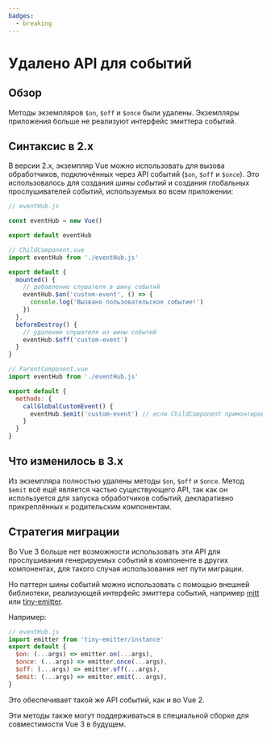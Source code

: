 ```yaml
---
badges:
  - breaking
---
```


# Удалено API для событий <MigrationBadges :badges="$frontmatter.badges" />

## Обзор

Методы экземпляров `$on`, `$off` и `$once` были удалены. Экземпляры приложения больше не реализуют интерфейс эмиттера событий.

## Синтаксис в 2.x

В версии 2.x, экземпляр Vue можно использовать для вызова обработчиков, подключённых через API событий (`$on`, `$off` и `$once`). Это использовалось для создания _шины событий_ и создания глобальных прослушивателей событий, используемых во всем приложении:

```js
// eventHub.js

const eventHub = new Vue()

export default eventHub
```

```js
// ChildComponent.vue
import eventHub from './eventHub.js'

export default {
  mounted() {
    // добавление слушателя в шину событий
    eventHub.$on('custom-event', () => {
      console.log('Вызвано пользовательское событие!')
    })
  },
  beforeDestroy() {
    // удаление слушателя из шины событий
    eventHub.$off('custom-event')
  }
}
```

```js
// ParentComponent.vue
import eventHub from './eventHub.js'

export default {
  methods: {
    callGlobalCustomEvent() {
      eventHub.$emit('custom-event') // если ChildComponent примонтирован, то появится сообщение в консоли
    }
  }
}
```

## Что изменилось в 3.x

Из экземпляра полностью удалены методы `$on`, `$off` и `$once`. Метод `$emit` всё ещё является частью существующего API, так как он используется для запуска обработчиков событий, декларативно прикреплённых к родительским компонентам.

## Стратегия миграции

Во Vue 3 больше нет возможности использовать эти API для прослушивания генерируемых событий в компоненте в других компонентах, для такого случая использования нет пути миграции.

Но паттерн шины событий можно использовать с помощью внешней библиотеки, реализующей интерфейс эмиттера событий, например [mitt](https://github.com/developit/mitt) или [tiny-emitter](https://github.com/scottcorgan/tiny-emitter).

Например:

```js
// eventHub.js
import emitter from 'tiny-emitter/instance'
export default {
  $on: (...args) => emitter.on(...args),
  $once: (...args) => emitter.once(...args),
  $off: (...args) => emitter.off(...args),
  $emit: (...args) => emitter.emit(...args),
}
```

Это обеспечивает такой же API событий, как и во Vue 2.

Эти методы также могут поддерживаться в специальной сборке для совместимости Vue 3 в будущем.
